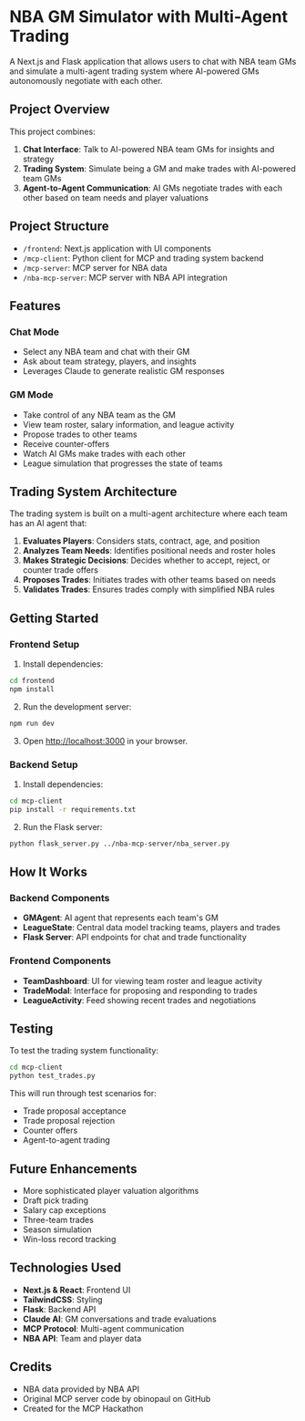 # NBA GM Simulator with Multi-Agent Trading

A Next.js and Flask application that allows users to chat with NBA team GMs and simulate a multi-agent trading system where AI-powered GMs autonomously negotiate with each other.

## Project Overview

This project combines:

1. **Chat Interface**: Talk to AI-powered NBA team GMs for insights and strategy
2. **Trading System**: Simulate being a GM and make trades with AI-powered team GMs
3. **Agent-to-Agent Communication**: AI GMs negotiate trades with each other based on team needs and player valuations

## Project Structure

- `/frontend`: Next.js application with UI components
- `/mcp-client`: Python client for MCP and trading system backend
- `/mcp-server`: MCP server for NBA data
- `/nba-mcp-server`: MCP server with NBA API integration

## Features

### Chat Mode

- Select any NBA team and chat with their GM
- Ask about team strategy, players, and insights
- Leverages Claude to generate realistic GM responses

### GM Mode

- Take control of any NBA team as the GM
- View team roster, salary information, and league activity
- Propose trades to other teams
- Receive counter-offers
- Watch AI GMs make trades with each other
- League simulation that progresses the state of teams

## Trading System Architecture

The trading system is built on a multi-agent architecture where each team has an AI agent that:

1. **Evaluates Players**: Considers stats, contract, age, and position
2. **Analyzes Team Needs**: Identifies positional needs and roster holes
3. **Makes Strategic Decisions**: Decides whether to accept, reject, or counter trade offers
4. **Proposes Trades**: Initiates trades with other teams based on needs
5. **Validates Trades**: Ensures trades comply with simplified NBA rules

## Getting Started

### Frontend Setup

1. Install dependencies:
```bash
cd frontend
npm install
```

2. Run the development server:
```bash
npm run dev
```

3. Open [http://localhost:3000](http://localhost:3000) in your browser.

### Backend Setup

1. Install dependencies:
```bash
cd mcp-client
pip install -r requirements.txt
```

2. Run the Flask server:
```bash
python flask_server.py ../nba-mcp-server/nba_server.py
```

## How It Works

### Backend Components

- **GMAgent**: AI agent that represents each team's GM
- **LeagueState**: Central data model tracking teams, players and trades
- **Flask Server**: API endpoints for chat and trade functionality

### Frontend Components

- **TeamDashboard**: UI for viewing team roster and league activity
- **TradeModal**: Interface for proposing and responding to trades
- **LeagueActivity**: Feed showing recent trades and negotiations

## Testing

To test the trading system functionality:

```bash
cd mcp-client
python test_trades.py
```

This will run through test scenarios for:
- Trade proposal acceptance
- Trade proposal rejection
- Counter offers
- Agent-to-agent trading

## Future Enhancements

- More sophisticated player valuation algorithms
- Draft pick trading
- Salary cap exceptions
- Three-team trades
- Season simulation
- Win-loss record tracking

## Technologies Used

- **Next.js & React**: Frontend UI
- **TailwindCSS**: Styling
- **Flask**: Backend API
- **Claude AI**: GM conversations and trade evaluations
- **MCP Protocol**: Multi-agent communication
- **NBA API**: Team and player data

## Credits

- NBA data provided by NBA API
- Original MCP server code by obinopaul on GitHub
- Created for the MCP Hackathon